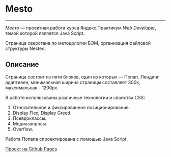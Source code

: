 # Mesto
________________________________
_Место_ — проектная работа курса Яндекс.Практикум _Web Developer_, темой которой является Java Script.

Страница сверстана по методологии БЭМ, организация файловой структуры Nested.

## Описание

Страница состоит из пяти блоков, один из которых — Попап. Лендинг адаптивен, минимальная ширина страницы составляет 300x, максимальная - 1200px.

В работе использованы различные технологии и свойства CSS:
1. Относительное и фиксированное позиционирование.
2. Display Flex, Display Greed.
3. Псевдоклассы.
4. Медиазапросы.
5. Overflow.

Работа Попапа спроектирована с помощью Java Script.

[Проект на Github Pages](https://paraparapraksis.github.io/mesto/)




